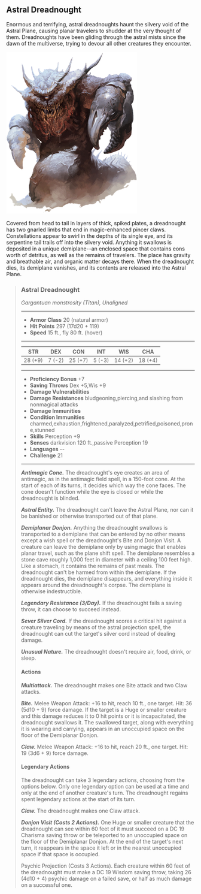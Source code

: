 ## Astral Dreadnought
Enormous and terrifying, astral dreadnoughts haunt the silvery void of the Astral Plane, causing planar travelers to shudder at the very thought of them. Dreadnoughts have been gliding through the astral mists since the dawn of the multiverse, trying to devour all other creatures they encounter.

![](AstralDreadnought.png)

Covered from head to tail in layers of thick, spiked plates, a dreadnought has two gnarled limbs that end in magic-enhanced pincer claws. Constellations appear to swirl in the depths of its single eye, and its serpentine tail trails off into the silvery void. Anything it swallows is deposited in a unique demiplane--an enclosed space that contains eons worth of detritus, as well as the remains of travelers. The place has gravity and breathable air, and organic matter decays there. When the dreadnought dies, its demiplane vanishes, and its contents are released into the Astral Plane.

>### Astral Dreadnought
>*Gargantuan monstrosity (Titan), Unaligned*
>___
>- **Armor Class** 20 (natural armor)
>- **Hit Points** 297 (17d20 + 119)
>- **Speed** 15 ft., fly 80 ft. (hover)
>___
>|**STR**|**DEX**|**CON**|**INT**|**WIS**|**CHA**|
>|:---:|:---:|:---:|:---:|:---:|:---:|
>|28 (+9)|7 (-2)|25 (+7)|5 (-3)|14 (+2)|18 (+4)|
>
>___
>- **Proficiency Bonus** +7
>- **Saving Throws** Dex +5,Wis +9
>- **Damage Vulnerabilities** 
>- **Damage Resistances** bludgeoning,piercing,and slashing from nonmagical attacks
>- **Damage Immunities** 
>- **Condition Immunities** charmed,exhaustion,frightened,paralyzed,petrified,poisoned,prone,stunned
>- **Skills** Perception +9
>- **Senses** darkvision 120 ft.,passive Perception 19
>- **Languages** --
>- **Challenge** 21
>___
>***Antimagic Cone.*** The dreadnought's eye creates an area of antimagic, as in the antimagic field spell, in a 150-foot cone. At the start of each of its turns, it decides which way the cone faces. The cone doesn't function while the eye is closed or while the dreadnought is blinded.
>
>***Astral Entity.*** The dreadnought can't leave the Astral Plane, nor can it be banished or otherwise transported out of that plane.
>
>***Demiplanar Donjon.*** Anything the dreadnought swallows is transported to a demiplane that can be entered by no other means except a wish spell or the dreadnought's Bite and Donjon Visit. A creature can leave the demiplane only by using magic that enables planar travel, such as the plane shift spell. The demiplane resembles a stone cave roughly 1,000 feet in diameter with a ceiling 100 feet high. Like a stomach, it contains the remains of past meals. The dreadnought can't be harmed from within the demiplane. If the dreadnought dies, the demiplane disappears, and everything inside it appears around the dreadnought's corpse. The demiplane is otherwise indestructible.
>
>***Legendary Resistance (3/Day).*** If the dreadnought fails a saving throw, it can choose to succeed instead.
>
>***Sever Silver Cord.*** If the dreadnought scores a critical hit against a creature traveling by means of the astral projection spell, the dreadnought can cut the target's silver cord instead of dealing damage.
>
>***Unusual Nature.*** The dreadnought doesn't require air, food, drink, or sleep.
>
>#### Actions
>***Multiattack.*** The dreadnought makes one Bite attack and two Claw attacks.
>
>***Bite.*** Melee Weapon Attack: +16 to hit, reach 10 ft., one target. Hit: 36 (5d10 + 9) force damage. If the target is a Huge or smaller creature and this damage reduces it to 0 hit points or it is incapacitated, the dreadnought swallows it. The swallowed target, along with everything it is wearing and carrying, appears in an unoccupied space on the floor of the Demiplanar Donjon.
>
>***Claw.*** Melee Weapon Attack: +16 to hit, reach 20 ft., one target. Hit: 19 (3d6 + 9) force damage.
>
>#### Legendary Actions
>The dreadnought can take 3 legendary actions, choosing from the options below. Only one legendary option can be used at a time and only at the end of another creature's turn. The dreadnought regains spent legendary actions at the start of its turn.
>
>***Claw.*** The dreadnought makes one Claw attack.
>
>***Donjon Visit (Costs 2 Actions).*** One Huge or smaller creature that the dreadnought can see within 60 feet of it must succeed on a DC 19 Charisma saving throw or be teleported to an unoccupied space on the floor of the Demiplanar Donjon. At the end of the target's next turn, it reappears in the space it left or in the nearest unoccupied space if that space is occupied.
>
>Psychic Projection (Costs 3 Actions). Each creature within 60 feet of the dreadnought must make a DC 19 Wisdom saving throw, taking 26 (4d10 + 4) psychic damage on a failed save, or half as much damage on a successful one.
>
